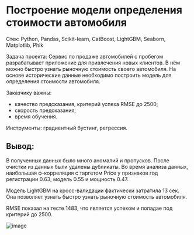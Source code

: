 # Построение модели определения стоимости автомобиля

Стек: Python, Pandas, Scikit-learn, CatBoost, LightGBM, Seaborn, Matplotlib, Phik

Задача проекта:
Сервис по продаже автомобилей с пробегом разрабатывает приложение для привлечения новых клиентов. В нём можно быстро узнать рыночную стоимость своего автомобиля. На основе исторические данные необходимо построить модель для определения стоимости автомобиля.

Заказчику важны:
* качество предсказания, критерий успеха RMSE до 2500;
* скорость предсказания;
* время обучения.
  
Инструменты: градиентный бустинг, регрессия.

## Вывод:

В полученных данных было много аномалий и пропусков. После очистки из данных были удалены дубликаты. Во время анализа данных, наибольшая ф-корреляция с таргетом Price у признаков год регистрации 0.63, модель 0.55 и мощность 0.47.

Модель LightGBM на кросс-валидации фактически затратила 13 сек. Она позволяет узнать быстро узнать рыночную стоимость автомобиля. 

RMSE показал на тесте 1483, что является успехом и попадае под критерий до 2500.

![image](https://github.com/Neobernis/Portfolio/assets/109903977/90cf2914-d255-487b-91ef-f000e3449631)
